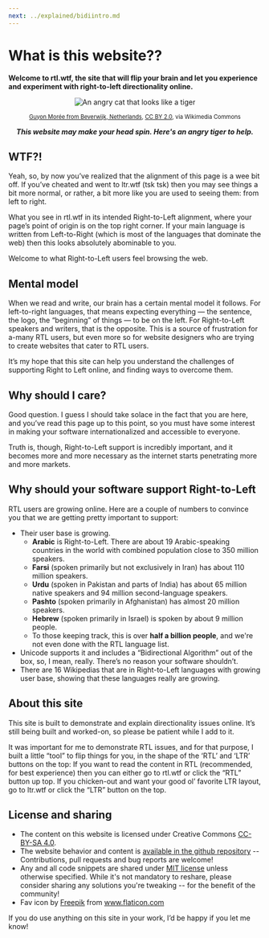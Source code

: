 ```yaml
---
next: ../explained/bidiintro.md
---
```


# What is this website??

**Welcome to rtl.wtf, the site that will flip your brain and let you experience and experiment with right-to-left directionality online.**

<div style="text-align:center">

![An angry cat that looks like a tiger](/angry_tiger-640px.jpg)

<span style="font-size: 0.8em;"><a href="https://commons.wikimedia.org/wiki/File:Angry_tiger.jpg">Guyon Morée from Beverwijk, Netherlands</a>, <a href="https://creativecommons.org/licenses/by/2.0">CC BY 2.0</a>, via Wikimedia Commons</span>

**_This website may make your head spin. Here's an angry tiger to help._**


</div>


## WTF?!

Yeah, so, by now you’ve realized that the alignment of this page is a wee bit off. If you’ve cheated and went to ltr.wtf (tsk tsk) then you may see things a bit more normal, or rather, a bit more like you are used to seeing them: from left to right.

What you see in rtl.wtf in its intended Right-to-Left alignment, where your page’s point of origin is on the top right corner. If your main language is written from Left-to-Right (which is most of the languages that dominate the web) then this looks absolutely abominable to you.

Welcome to what Right-to-Left users feel browsing the web.

## Mental model

When we read and write, our brain has a certain mental model it follows. For left-to-right languages, that means expecting everything — the sentence, the logo, the “beginning” of things — to be on the left. For Right-to-Left speakers and writers, that is the opposite. This is a source of frustration for a-many RTL users, but even more so for website designers who are trying to create websites that cater to RTL users.

It’s my hope that this site can help you understand the challenges of supporting Right to Left online, and finding ways to overcome them.

## Why should I care?

Good question. I guess I should take solace in the fact that you are here, and you’ve read this page up to this point, so you must have some interest in making your software internationalized and accessible to everyone.

Truth is, though, Right-to-Left support is incredibly important, and it becomes more and more necessary as the internet starts penetrating more and more markets.

## Why should your software support Right-to-Left
RTL users are growing online. Here are a couple of numbers to convince you that we are getting pretty important to support:

* Their user base is growing.
  * **Arabic** is Right-to-Left. There are about 19 Arabic-speaking countries in the world with combined population close to 350 million speakers.
  * **Farsi** (spoken primarily but not exclusively in Iran) has about 110 million speakers.
  * **Urdu** (spoken in Pakistan and parts of India) has about 65 million native speakers and 94 million second-language speakers.
  * **Pashto** (spoken primarily in Afghanistan) has almost 20 million speakers.
  * **Hebrew** (spoken primarily in Israel) is spoken by about 9 million people.
  * To those keeping track, this is over **half a billion people**, and we're not even done with the RTL language list.
* Unicode supports it and includes a “Bidirectional Algorithm” out of the box, so, I mean, really. There’s no reason your software shouldn’t.
* There are 16 Wikipedias that are in Right-to-Left languages with growing user base, showing that these languages really are growing.

## About this site
This site is built to demonstrate and explain directionality issues online. It’s still being built and worked-on, so please be patient while I add to it.

It was important for me to demonstrate RTL issues, and for that purpose, I built a little “tool” to flip things for you, in the shape of the ‘RTL’ and ‘LTR’ buttons on the top: If you want to read the content in RTL (recommended, for best experience) then you can either go to rtl.wtf or click the “RTL” button up top. If you chicken-out and want your good ol’ favorite LTR layout, go to ltr.wtf or click the “LTR” button on the top.

## License and sharing

* The content on this website is licensed under Creative Commons [CC-BY-SA 4.0](https://creativecommons.org/licenses/by-sa/4.0/legalcode).
* The website behavior and content is [available in the github repository](https://github.com/mooeypoo/rtl.wtf) -- Contributions, pull requests and bug reports are welcome!
* Any and all code snippets are shared under [MIT license](https://opensource.org/licenses/MIT) unless otherwise specified. While it's not mandatory to reshare, please consider sharing any solutions you're tweaking -- for the benefit of the community!
* Fav icon by <a href="https://www.freepik.com" title="Freepik">Freepik</a> from <a href="https://www.flaticon.com/" title="Flaticon">www.flaticon.com</a>

If you do use anything on this site in your work, I’d be happy if you let me know!

